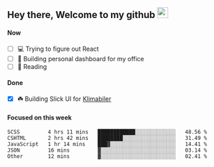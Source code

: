 ## Hey there, Welcome to my github <img src="https://media.giphy.com/media/hvRJCLFzcasrR4ia7z/giphy.gif" width="25px">

#### Now
- [ ] 💻 Trying to figure out React
- [ ] 🚀 Building personal dashboard for my office
- [ ] 📕 Reading

#### Done
- [x] ☘️ Building Slick UI for [Klimabiler](https://klimabiler.dk)
 
 #### Focused on this week
<!--START_SECTION:waka-->

```text
SCSS         4 hrs 11 mins   ████████████░░░░░░░░░░░░░   48.56 %
CSHTML       2 hrs 42 mins   ████████░░░░░░░░░░░░░░░░░   31.49 %
JavaScript   1 hr 14 mins    ███▓░░░░░░░░░░░░░░░░░░░░░   14.41 %
JSON         16 mins         ▓░░░░░░░░░░░░░░░░░░░░░░░░   03.14 %
Other        12 mins         ▓░░░░░░░░░░░░░░░░░░░░░░░░   02.41 %
```

<!--END_SECTION:waka-->

